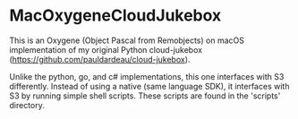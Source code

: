 # MacOxygeneCloudJukebox

This is an Oxygene (Object Pascal from Remobjects) on macOS implementation of my original Python cloud-jukebox (https://github.com/pauldardeau/cloud-jukebox).

Unlike the python, go, and c# implementations, this one interfaces with S3 differently. Instead of using a native (same language SDK), it interfaces
with S3 by running simple shell scripts. These scripts are found in the 'scripts' directory.

